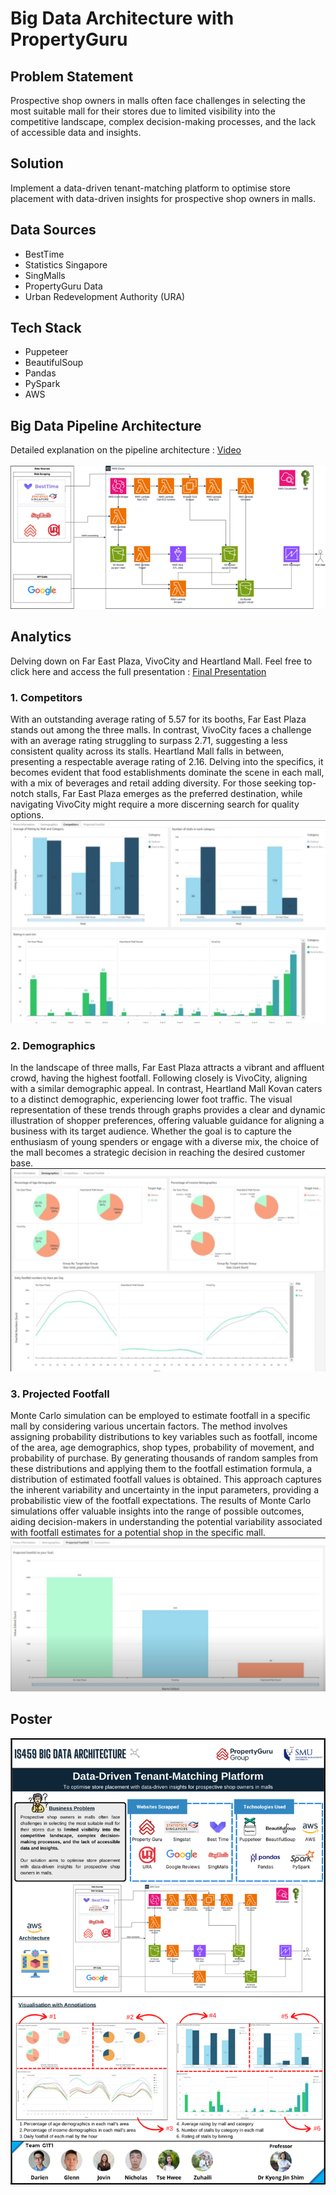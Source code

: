 # Big Data Architecture with PropertyGuru

## Problem Statement
Prospective shop owners in malls often face challenges in selecting the most suitable mall for their stores due to limited visibility into the competitive landscape, complex decision-making processes, and the lack of accessible data and insights.

## Solution
Implement a data-driven tenant-matching platform to optimise store placement with data-driven insights for prospective shop owners in malls.

## Data Sources
* BestTime
* Statistics Singapore
* SingMalls
* PropertyGuru Data
* Urban Redevelopment Authority (URA)

## Tech Stack
* Puppeteer
* BeautifulSoup
* Pandas
* PySpark
* AWS

## Big Data Pipeline Architecture
Detailed explanation on the pipeline architecture : [Video](https://www.youtube.com/watch?v=MjCRU8VyMDQ)
<br><br>
![Proposal](./ReadMeImages/Pipeline.png)

## Analytics
Delving down on Far East Plaza, VivoCity and Heartland Mall. Feel free to click here and access the full presentation : 
[Final Presentation](https://docs.google.com/presentation/d/1AuYLCCPpob2rtDGITdEVSbp5hWXVzKmEkXFX4tnxQ2M/edit?usp=sharing)

### 1. Competitors
With an outstanding average rating of 5.57 for its booths, Far East Plaza stands out among the three malls. In contrast, VivoCity faces a challenge with an average rating struggling to surpass 2.71, suggesting a less consistent quality across its stalls. Heartland Mall falls in between, presenting a respectable average rating of 2.16. Delving into the specifics, it becomes evident that food establishments dominate the scene in each mall, with a mix of beverages and retail adding diversity. For those seeking top-notch stalls, Far East Plaza emerges as the preferred destination, while navigating VivoCity might require a more discerning search for quality options.
![Competitors](./ReadMeImages/Competitors.png)

### 2. Demographics
In the landscape of three malls, Far East Plaza attracts a vibrant and affluent crowd, having the highest footfall. Following closely is VivoCity, aligning with a similar demographic appeal. In contrast, Heartland Mall Kovan caters to a distinct demographic, experiencing lower foot traffic. The visual representation of these trends through graphs provides a clear and dynamic illustration of shopper preferences, offering valuable guidance for aligning a business with its target audience. Whether the goal is to capture the enthusiasm of young spenders or engage with a diverse mix, the choice of the mall becomes a strategic decision in reaching the desired customer base.
![Demographics](./ReadMeImages/Demographics.png)

### 3. Projected Footfall
Monte Carlo simulation can be employed to estimate footfall in a specific mall by considering various uncertain factors. The method involves assigning probability distributions to key variables such as footfall, income of the area, age demographics, shop types, probability of movement, and probability of purchase. By generating thousands of random samples from these distributions and applying them to the footfall estimation formula, a distribution of estimated footfall values is obtained. This approach captures the inherent variability and uncertainty in the input parameters, providing a probabilistic view of the footfall expectations. The results of Monte Carlo simulations offer valuable insights into the range of possible outcomes, aiding decision-makers in understanding the potential variability associated with footfall estimates for a potential shop in the specific mall.
![Footfall](./ReadMeImages/ProjectFootfall.png)

## Poster
![Poster](./ReadMeImages/BDA%20POSTER%20A3.png)